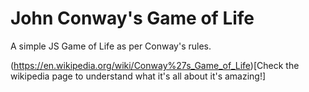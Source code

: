 # John Conway's Game of Life

A simple JS Game of Life as per Conway's rules.

(https://en.wikipedia.org/wiki/Conway%27s_Game_of_Life)[Check the wikipedia page to understand what it's all about it's amazing!]
